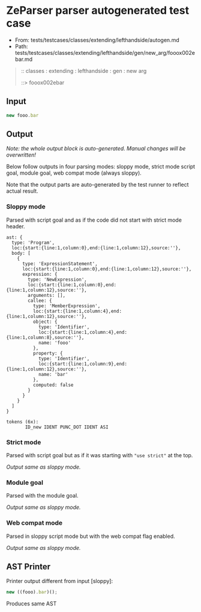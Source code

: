 # ZeParser parser autogenerated test case

- From: tests/testcases/classes/extending/lefthandside/autogen.md
- Path: tests/testcases/classes/extending/lefthandside/gen/new_arg/fooox002ebar.md

> :: classes : extending : lefthandside : gen : new arg
>
> ::> fooox002ebar

## Input


`````js
new fooo.bar
`````

## Output

_Note: the whole output block is auto-generated. Manual changes will be overwritten!_

Below follow outputs in four parsing modes: sloppy mode, strict mode script goal, module goal, web compat mode (always sloppy).

Note that the output parts are auto-generated by the test runner to reflect actual result.

### Sloppy mode

Parsed with script goal and as if the code did not start with strict mode header.

`````
ast: {
  type: 'Program',
  loc:{start:{line:1,column:0},end:{line:1,column:12},source:''},
  body: [
    {
      type: 'ExpressionStatement',
      loc:{start:{line:1,column:0},end:{line:1,column:12},source:''},
      expression: {
        type: 'NewExpression',
        loc:{start:{line:1,column:0},end:{line:1,column:12},source:''},
        arguments: [],
        callee: {
          type: 'MemberExpression',
          loc:{start:{line:1,column:4},end:{line:1,column:12},source:''},
          object: {
            type: 'Identifier',
            loc:{start:{line:1,column:4},end:{line:1,column:8},source:''},
            name: 'fooo'
          },
          property: {
            type: 'Identifier',
            loc:{start:{line:1,column:9},end:{line:1,column:12},source:''},
            name: 'bar'
          },
          computed: false
        }
      }
    }
  ]
}

tokens (6x):
       ID_new IDENT PUNC_DOT IDENT ASI
`````

### Strict mode

Parsed with script goal but as if it was starting with `"use strict"` at the top.

_Output same as sloppy mode._

### Module goal

Parsed with the module goal.

_Output same as sloppy mode._

### Web compat mode

Parsed in sloppy script mode but with the web compat flag enabled.

_Output same as sloppy mode._

## AST Printer

Printer output different from input [sloppy]:

````js
new ((fooo).bar)();
````

Produces same AST
